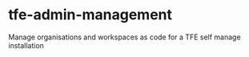 # tfe-admin-management
Manage organisations and workspaces as code for a TFE self manage installation
